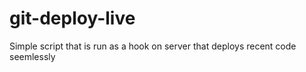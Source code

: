 git-deploy-live
===============

Simple script that is run as a hook on server that deploys recent code seemlessly
